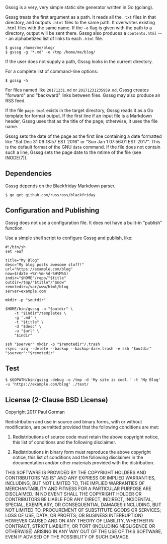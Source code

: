 Gsssg is a very, very simple static site generator written in Go (golang).

Gsssg treats the first argument as a path.
It reads all the `.txt` files in that directory, and outputs `.html` files to the same path.
It overwrites existing `.html` files with the same name.
If the `-o` flag is given with the path to a directory, output will be sent there.
Gsssg also produces a `contents.html` --- an alphabetized list of links to each `.html` file.

	$ gsssg /home/me/blog/
	$ gsssg -g '*.md' -o /tmp /home/me/blog/

If the user does not supply a path, Gsssg looks in the current directory.

For a complete list of command-line options:

	$ gsssg -h

For files named like `20171231.md` or `20171231235959.md`, Gsssg creates "forward" and "backward" links between files.
Gsssg may also produce an RSS feed.

If the file `page.tmpl` exists in the target directory, Gsssg reads it as a Go template for format output.
If the first line if an input file is a Markdown header, Gsssg uses that as the title of the page;
otherwise, it uses the file name.

Gsssg sets the date of the page as the first line containing a date formatted like "Sat Dec 31 09:18:57 EST 2016" or "Sun Jan  1 07:56:01 EST 2017".
This is the default format of the GNU `date` command.
If the file does not contain such a line, Gsssg sets the page date to the mtime of the file (see INODE(7)).

## Dependencies ##

Gsssg depends on the Blackfriday Markdown parser.

	$ go get github.com/russross/blackfriday

## Configuration and Publishing ##

Gsssg does not use a configuration file.
It does not have a built-in "publish" function.

Use a simple shell script to configure Gsssg and publish, like:

```
#!/bin/sh
set -euf

title="My Blog"
desc="My blog posts awesome stuff!"
url="https://example.com/blog"
now=$(date +%Y-%m-%d-%H%M%S)
indir="$HOME"/repo/"$title"
outdir=/tmp/"$title"/"$now"
remotedir=/var/www/html/blog
server=example.com

mkdir -p "$outdir"

$HOME/bin/gsssg -o "$outdir" \
	-t "$indir"/templates \
	-g '.md' \
	-t "$title" \
	-d "$desc" \
	-u "$url" \
	"$indir"

ssh "$server" mkdir -p "$remotedir"/.trash
rsync -azq --delete --backup --backup-dir=.trash -e ssh "$outdir" "$server":"$remotedir"
```

## Test ##

	$ $GOPATH/bin/gsssg -debug -o /tmp -d 'My site is cool.' -t 'My Blog' -u 'https://example.com/blog' ./test/

## License (2-Clause BSD License) ##

Copyright 2017 Paul Gorman

Redistribution and use in source and binary forms, with or without modification, are permitted provided that the following conditions are met:

1. Redistributions of source code must retain the above copyright notice, this list of conditions and the following disclaimer.

2. Redistributions in binary form must reproduce the above copyright notice, this list of conditions and the following disclaimer in the documentation and/or other materials provided with the distribution.

THIS SOFTWARE IS PROVIDED BY THE COPYRIGHT HOLDERS AND CONTRIBUTORS "AS IS" AND ANY EXPRESS OR IMPLIED WARRANTIES, INCLUDING, BUT NOT LIMITED TO, THE IMPLIED WARRANTIES OF MERCHANTABILITY AND FITNESS FOR A PARTICULAR PURPOSE ARE DISCLAIMED. IN NO EVENT SHALL THE COPYRIGHT HOLDER OR CONTRIBUTORS BE LIABLE FOR ANY DIRECT, INDIRECT, INCIDENTAL, SPECIAL, EXEMPLARY, OR CONSEQUENTIAL DAMAGES (INCLUDING, BUT NOT LIMITED TO, PROCUREMENT OF SUBSTITUTE GOODS OR SERVICES; LOSS OF USE, DATA, OR PROFITS; OR BUSINESS INTERRUPTION) HOWEVER CAUSED AND ON ANY THEORY OF LIABILITY, WHETHER IN CONTRACT, STRICT LIABILITY, OR TORT (INCLUDING NEGLIGENCE OR OTHERWISE) ARISING IN ANY WAY OUT OF THE USE OF THIS SOFTWARE, EVEN IF ADVISED OF THE POSSIBILITY OF SUCH DAMAGE.
